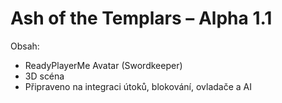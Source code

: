 
# Ash of the Templars – Alpha 1.1

Obsah:
- ReadyPlayerMe Avatar (Swordkeeper)
- 3D scéna
- Připraveno na integraci útoků, blokování, ovladače a AI
